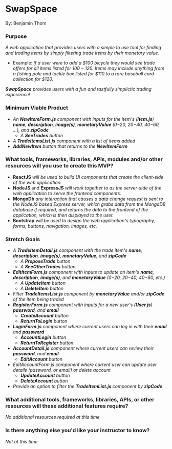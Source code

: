 # SwapSpace
 
By: Benjamin Thom

### Purpose
_A web application that provides users with a simple to use tool for finding and trading items by simply filtering trade items by their monetary value._ 
* Example: _If a user were to add a $100 bicycle they would see trade offers for all items listed for $100-1$20. Items may include anything from a fishing pole and tackle box listed for $110 to a rare baseball card collection for $120._

_**SwapSpace** provides users with a fun and tastfully simplictic trading experience!_

### Minimum Viable Product
* _An **NewItemForm.js** component with inputs for the item's (**Item.js**) **name**, **description**, **image(s)**, **monetaryValue** ($0-$20, $20-$40, $40-$60, ...), and **zipCode**_
  * _A **SeeTrades** button_
* _A **TradeItemsList.js** component with a list of items added_
* _**AddNewItem** button that returns to the **NewItemForm**_

### What tools, frameworks, libraries, APIs, modules and/or other resources will you use to create this MVP?
* **ReactJS** _will be used to build UI components that create the client-side of the web application._
* **NodeJS** and **ExpressJS** _will work together to as the server-side of the web application to serve the frontend components._
* **MongoDb** _any interaction that causes a data change request is sent to the NodeJS based Express server, which grabs data from the MongoDB database if required, and returns the data to the frontend of the application, which is then displayed to the user._
* **Bootstrap** _will be used to design the web application's typography, forms, buttons, navigation, images, etc._

### Stretch Goals
* _A **TradeItemDetail.js** component with the trade item's **name**, **description**, **image(s)**, **monetaryValue**, and **zipCode**_
  * _A **ProposeTrade** button_
  * _A **SeeOtherTrades** button_
* _**EditItemForm.js** component with inputs to update an item's **name**, **description**, **image(s)**, and **monetaryValue** ($0-$20, $20-$40, $40-$60, etc.)_
  * _A **UpdateItem** button_
  * _A **DeleteItem** button_
* _Filter **TradeItemsList.js** component by **monetaryValue** and/or **zipCode** of the item being traded_
* _**RegisterForm.js** component with inputs for a new user's (**User.js**) **password**, and **email**_
  * _**CreateAccount** button_
  * _**ReturnToLogin** button_
* _**LoginForm.js** component where current users can log in with their **email** and **password**_
  * _**AccountLogin** button_
  * _**ReturnToRegister** button_
* _**AccountDetail.js** component where current users can review their **password**, and **email**_
  * _**EditAccount** button_
* _EditAccountForm.js component where current user can update user details (password, or email) or delete account_
  * _**UpdateAccount** button_
  * _**DeleteAccount** button_
* _Provide an option to filter the **TradeItemList.js** component by **zipCode**_

### What additional tools, frameworks, libraries, APIs, or other resources will these additional features require?
_No additional resources required at this time_

### Is there anything else you'd like your instructor to know?
_Not at this time_
